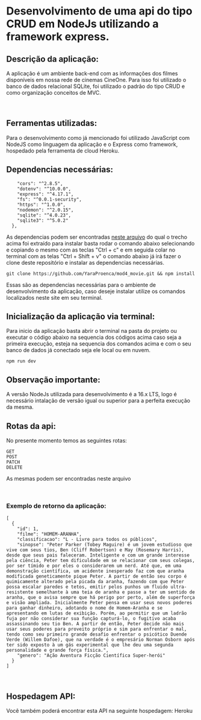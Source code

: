 # Desenvolvimento de uma api do tipo CRUD em NodeJs utilizando a framework express.

## Descrição da aplicação:

A aplicação é um ambiente back-end com as informações dos filmes disponíveis em nossa rede de cinemas CineOne. Para isso foi utilizado o banco de dados relacional SQLite, foi utilizado o padrão do tipo CRUD e como organização conceitos de MVC.

<br>

## Ferramentas utilizadas:
Para o desenvolvimento como já mencionado foi utilizado JavaScript com NodeJS como linguagem da aplicação e o Express como framework, hospedado pela ferramenta de cloud Heroku.

## Dependencias necessárias:
```  "dependencies": {
    "cors": "^2.8.5",
    "dotenv": "^10.0.0",
    "express": "^4.17.1",
    "fs": "^0.0.1-security",
    "https": "^1.0.0",
    "nodemon": "^2.0.15",
    "sqlite": "^4.0.23",
    "sqlite3": "^5.0.2"
  },
```
As dependencias podem ser encontradas <a href = 'https://github.com/YaraProenca/mod4_movie/blob/main/package.json'>neste arquivo</a> do qual o trecho acima foi extraído para instalar basta rodar o comando abaixo selecionando e copiando o mesmo com as teclas "Ctrl + c" e em seguida colar no terminal com as telas "Ctrl + Shift + v" o comando abaixo já irá fazer o clone deste repositório e instalar as dependencias necessárias.

```
git clone https://github.com/YaraProenca/mod4_movie.git && npm install
```
Essas são as dependencias necessárias para o ambiente de desenvolvimento da aplicação, caso deseje instalar utilize os comandos localizados neste <a hrerf = 'https://www.npmjs.com/'>site</a> em seu terminal.


## Inicialização da aplicação via terminal:
Para inicio da aplicação basta abrir o terminal na pasta do projeto ou executar o código abaixo  na sequencia dos códigos acima caso seja a primeira execução, esteja na sequencia dos comandos acima e com o seu banco de dados já conectado seja ele local ou em nuvem.

```
npm run dev
```

## Observação importante:

A versão NodeJs utilizada para desenvolvimento é a 16.x LTS, logo é necessário intalação de versão igual ou superior para a perfeita execução da mesma.

## Rotas da api:

No presente momento temos as seguintes rotas:

````
GET
POST
PATCH
DELETE
````
As mesmas podem ser encontradas neste <a hrerf='https://github.com/YaraProenca/mod4_movie/blob/main/src/controller/movie.js'>arquivo </a>

<br>

### Exemplo de retorno da aplicação:


```
[
  {
    "id": 1,
    "filme": "HOMEM-ARANHA",
    "classificacao": "L - Livre para todos os públicos",
    "sinopse": "Peter Parker (Tobey Maguire) é um jovem estudioso que vive com seus tios, Ben (Cliff Robertson) e May (Rosemary Harris), desde que seus pais faleceram. Inteligente e com um grande interesse pela ciência, Peter tem dificuldade em se relacionar com seus colegas, por ser tímido e por eles o considerarem um nerd. Até que, em uma demonstração científica, um acidente inesperado faz com que aranha modificada geneticamente pique Peter. A partir de então seu corpo é quimicamente alterado pela picada da aranha, fazendo com que Peter possa escalar paredes e tetos, emitir pelos punhos um fluido ultra-resistente semelhante à uma teia de aranha e passe a ter um sentido de aranha, que o avisa sempre que há perigo por perto, além de superforça e visão ampliada. Inicialmente Peter pensa em usar seus novos poderes para ganhar dinheiro, adotando o nome de Homem-Aranha e se apresentando em lutas de exibição. Porém, ao permitir que um ladrão fuja por não considerar sua função capturá-lo, o fugitivo acaba assassinando seu tio Ben. A partir de então, Peter decide não mais usar seus poderes para proveito próprio e sim para enfrentar o mal, tendo como seu primeiro grande desafio enfrentar o psicótico Duende Verde (Willem Dafoe), que na verdade é o empresário Norman Osborn após ter sido exposto à um gás experimental que lhe deu uma segunda personalidade e grande força física.",
    "genero": "Ação Aventura Ficção Científica Super-herói"
  }
]
```
<br>

## Hospedagem API:

Você também poderá encontrar esta API na seguinte hospedagem: <a hrerf= ' https://mod4-api.herokuapp.com/ '> Heroku </a>





